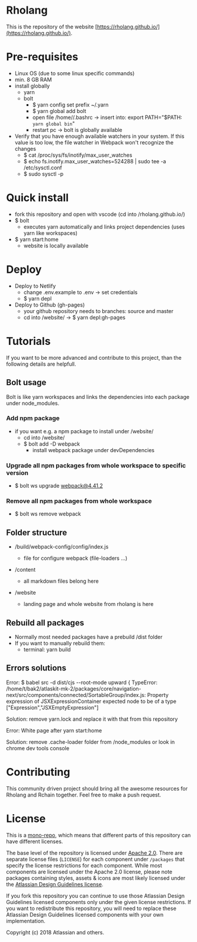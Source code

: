 # Rholang
This is the repository of the website [https://rholang.github.io/](https://rholang.github.io/). 

# Pre-requisites
- Linux OS (due to some linux specific commands)
- min. 8 GB RAM
- install globally
  - yarn
  - bolt
    - $ yarn config set prefix ~/.yarn
    - $ yarn global add bolt
    - open file /home/<name>/.bashrc -> insert into: export PATH="$PATH:` yarn global bin`"
    - restart pc -> bolt is globally available
- Verify that you have enough available watchers in your system. If this value is too low, the file watcher in Webpack won't recognize the changes
  - $ cat /proc/sys/fs/inotify/max_user_watches
  - $ echo fs.inotify.max_user_watches=524288 | sudo tee -a /etc/sysctl.conf
  - $ sudo sysctl -p

# Quick install
- fork this repository and open with vscode (cd into /rholang.github.io/)
- $ bolt
  - executes yarn automatically and links project dependencies (uses yarn like workspaces)
- $ yarn start:home
  - website is locally available


# Deploy
- Deploy to Netlify
  - change .env.example to .env -> set credentials
  - $ yarn depl
- Deploy to Github (gh-pages)
  - your github repository needs to branches: source and master
  - cd into /website/ -> $ yarn depl:gh-pages
  
# Tutorials
If you want to be more advanced and contribute to this project, than the following details are helpfull.

## Bolt usage
Bolt is like yarn workspaces and links the dependencies into each package under node_modules.

### Add npm package
- if you want e.g. a npm package to install under /website/ 
  - cd into /website/
  - $ bolt add -D webpack 
    - install webpack package under devDependencies

### Upgrade all npm packages from whole workspace to specific version
- $ bolt ws upgrade webpack@4.41.2

### Remove all npm packages from whole workspace
- $ bolt ws remove webpack


## Folder structure
- /build/webpack-config/config/index.js
  - file for configure webpack (file-loaders ...)
  
- /content
   - all markdown files belong here

- /website
  - landing page and whole website from rholang is here

## Rebuild all packages
- Normally most needed packages have a prebuild /dist folder
- If you want to manually rebuild them:
  - terminal: yarn build

## Errors solutions

Error: $ babel src -d dist/cjs --root-mode upward { TypeError: /home/t/bak2/atlaskit-mk-2/packages/core/navigation-next/src/components/connected/SortableGroup/index.js: Property expression of JSXExpressionContainer expected node to be of a type ["Expression","JSXEmptyExpression"] 

Solution: remove yarn.lock and replace it with that from this repository

Error: White page after yarn start:home

Solution: remove .cache-loader folder from /node_modules or look in chrome dev tools console

# Contributing

This community driven project should bring all the awesome resources for Rholang and Rchain together. Feel free to make a push request.

# License

This is a [mono-repo][monorepo], which means that different parts of this repository can have different licenses.

The base level of the repository is licensed under [Apache 2.0][license]. There are separate license files (`LICENSE`) for each component under `/packages` that specify the license restrictions for each component. While most components are licensed under the Apache 2.0 license, please note packages containing styles, assets & icons are most likely licensed under the [Atlassian Design Guidelines license][adg_license].

If you fork this repository you can continue to use those Atlassian Design Guidelines licensed components only under the given license restrictions. If you want to redistribute this repository, you will need to replace these Atlassian Design Guidelines licensed components with your own implementation.

Copyright (c) 2018 Atlassian and others.

[adg]: http://atlassian.design/ 'Atlassian Design Guidelines'
[adg_license]: https://atlassian.design/guidelines/handy/license
[contributing_repo]: ./CONTRIBUTING.md
[contributing_site]: https://atlaskit.atlassian.com/docs/guides/contributing
[license]: ./LICENSE
[atlaskitregistry]: https://atlaskit.atlassian.com/ 'Atlaskit Registry'
[codeofconduct]: ./CODE_OF_CONDUCT.md
[monorepo]: https://github.com/babel/babel/blob/master/doc/design/monorepo.md
